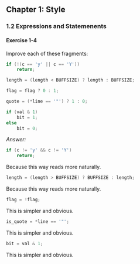 ## Chapter 1: Style

### 1.2 Expressions and Statemenents

#### Exercise 1-4
Improve each of these fragments:
```c
if (!(c == 'y' || c == 'Y'))
    return;
```
```c
length = (length < BUFFSIZE) ? length : BUFFSIZE;
```
```c
flag = flag ? 0 : 1;
```
```c
quote = (*line == '"') ? 1 : 0;
```
```c
if (val & 1)
    bit = 1;
else
    bit = 0;
```
*Answer:*
```c
if (c != 'y' && c != 'Y')
    return;
```
Because this way reads more naturally.
```c
length = (length > BUFFSIZE) ? BUFFSIZE : length;
```
Because this way reads more naturally.
```c
flag = !flag;
```
This is simpler and obvious.
```c
is_quote = *line == '"';
```
This is simpler and obvious.
```c
bit = val & 1;
```
This is simpler and obvious.